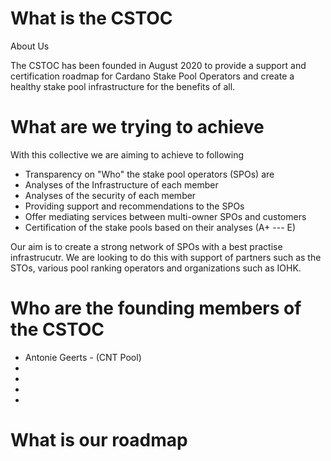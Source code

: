 # What is the CSTOC 
About Us

The CSTOC has been founded in August 2020 to provide a support and certification roadmap for Cardano Stake Pool Operators and create a healthy stake pool infrastructure for the benefits of all.

# What are we trying to achieve

With this collective we are aiming to achieve to following

- Transparency on "Who" the stake pool operators (SPOs) are
- Analyses of the Infrastructure of each member
- Analyses of the security of each member
- Providing support and recommendations to the SPOs
- Offer mediating services between multi-owner SPOs and customers
- Certification of the stake pools based on their analyses (A+ --- E)

Our aim is to create a strong network of SPOs with a best practise infrastrucutr.  We are looking to do this with support of partners such as the STOs, various pool ranking operators and organizations such as IOHK. 

# Who are the founding members of the CSTOC

- Antonie Geerts - (CNT Pool)
-
-
-
-

# What is our roadmap



